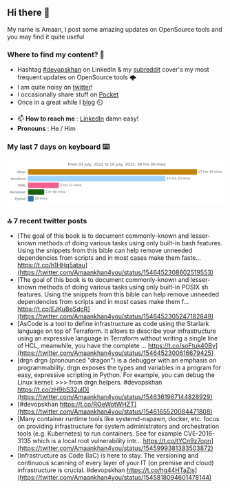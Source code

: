 <!--- [![Hits](https://hits.seeyoufarm.com/api/count/incr/badge.svg?url=https%3A%2F%2Fgithub.com%2Fakhan4u%2Fhit-counter&count_bg=%2379C83D&title_bg=%23555555&icon=&icon_color=%23E7E7E7&title=visits&edge_flat=false)](https://hits.seeyoufarm.com) --->

## Hi there 👋

My name is Amaan, I post some amazing updates on OpenSource tools and you may find it quite useful

### Where to find my content? 🤔

* Hashtag [#devopskhan](https://www.linkedin.com/feed/hashtag/devopskhan/) on LinkedIn & my [subreddit](https://www.reddit.com/r/devopskhan/) cover's my most frequent updates on OpenSource tools 🌩️
* I am quite noisy on [twitter](https://twitter.com/Amaankhan4you)!
* I occasionally share stuff on [Pocket](https://getpocket.com/@ej6g8d1dp2829A16a9Tf5d4T6bAMp3d8791rejDe86yem3bm4e14ex4fT4dluk29)
* Once in a great while I [blog](https://linuxparrot.com/) ⏲️


- 📫 **How to reach me** : [LinkedIn](https://www.linkedin.com/in/amaan-khan-linux-ninja) damn easy!
- **Pronouns** : He / Him

### My last 7 days on keyboard ⌨️

<img src="https://github.com/akhan4u/akhan4u/blob/main/images/stat.svg" alt="Amaan's Wakatime Activity!"/>

### 🔝 7 recent twitter posts
<!-- DEVDOJO:START -->
- [The goal of this book is to document commonly-known and lesser-known methods of doing various tasks using only built-in bash features. Using the snippets from this bible can help remove unneeded dependencies from scripts and in most cases make them faste… https://t.co/h1HHq5atau](https://twitter.com/Amaankhan4you/status/1546452308602519553)
- [The goal of this book is to document commonly-known and lesser-known methods of doing various tasks using only built-in POSIX sh features. Using the snippets from this bible can help remove unneeded dependencies from scripts and in most cases make them f… https://t.co/EJKuBeSdcR](https://twitter.com/Amaankhan4you/status/1546452305247182849)
- [AsCode is a tool to define infrastructure as code using the Starlark language on top of Terraform. It allows to describe your infrastructure using an expressive language in Terraform without writing a single line of HCL, meanwhile, you have the complete … https://t.co/soFtuk40By](https://twitter.com/Amaankhan4you/status/1546452300616679425)
- [drgn drgn &lpar;pronounced &quot;dragon&quot;&rpar; is a debugger with an emphasis on programmability. drgn exposes the types and variables in a program for easy, expressive scripting in Python. For example, you can debug the Linux kernel: &gt;&gt;&gt; from drgn.helpers. #devopskhan https://t.co/zH9bS32uID](https://twitter.com/Amaankhan4you/status/1546361967144828929)
- [#devopskhan https://t.co/ROeWotWHZT](https://twitter.com/Amaankhan4you/status/1546165520084471808)
- [Many container runtime tools like systemd-nspawn, docker, etc. focus on providing infrastructure for system administrators and orchestration tools &lpar;e.g. Kubernetes&rpar; to run containers. See for example CVE-2016-3135 which is a local root vulnerability intr… https://t.co/tYCn9z7opn](https://twitter.com/Amaankhan4you/status/1545999381383503872)
- [Infrastructure as Code &lpar;IaC&rpar; is here to stay. The versioning and continuous scanning of every layer of your IT &lpar;on premise and cloud&rpar; infrastructure is crucial. #devopskhan https://t.co/hg44HTaZjs](https://twitter.com/Amaankhan4you/status/1545818094601478144)
<!-- DEVDOJO:END -->

<!-- ![Amaan's GitHub stats](https://github-readme-stats.vercel.app/api?username=akhan4u&count_private=true&show_icons=true&hide=contribs) -->
